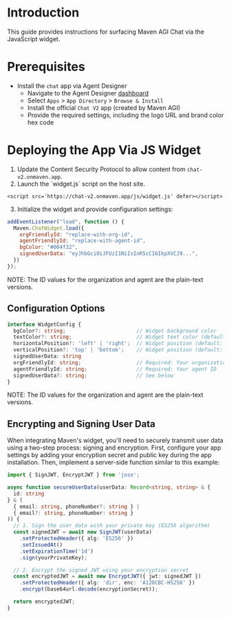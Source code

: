# Introduction

This guide provides instructions for surfacing Maven AGI Chat via the JavaScript widget.

# Prerequisites

* Install the `chat` app via Agent Designer  
  * Navigate to the Agent Designer [dashboard](https://app.mavenagi.com/dashboard)  
  * Select `Apps` \> `App Directory` \> `Browse & Install`  
  * Install the official `Chat V2` app (created by Maven AGI)  
  * Provide the required settings, including the logo URL and brand color hex code  

# Deploying the App Via JS Widget

1. Update the Content Security Protocol to allow content from `chat-v2.onmaven.app`.  
2. Launch the \`widget.js\` script on the host site.

```
<script src='https://chat-v2.onmaven.app/js/widget.js' defer></script>
```

3. Initialize the widget and provide configuration settings:

```javascript
addEventListener("load", function () {
  Maven.ChatWidget.load({
    orgFriendlyId: "replace-with-org-id",
    agentFriendlyId: "replace-with-agent-id",
    bgColor: "#004f32",
    signedUserData: "eyJhbGciOiJFUzI1NiIsInR5cCI6IkpXVCJ9...",
  })
});
```

NOTE: The ID values for the organization and agent are the plain-text versions.

## Configuration Options

```typescript
interface WidgetConfig {
  bgColor?: string;                       // Widget background color
  textColor?: string;                     // Widget text color (default: 'white')
  horizontalPosition?: 'left' | 'right';  // Widget position (default: 'right')
  verticalPosition?: 'top' | 'bottom';    // Widget position (default: 'bottom')
  signedUserData: string
  orgFriendlyId: string;                  // Required: Your organization ID
  agentFriendlyId: string;                // Required: Your agent ID
  signedUserData?: string;                // See below
}
```

NOTE: The ID values for the organization and agent are the plain-text versions.

## Encrypting and Signing User Data

When integrating Maven's widget, you'll need to securely transmit user data using a two-step process: signing and encryption. First, configure your app settings by adding your encryption secret and public key during the app installation. Then, implement a server-side function similar to this example:

```typescript
import { SignJWT, EncryptJWT } from 'jose';

async function secureUserData(userData: Record<string, string> & { 
  id: string 
} & (
  { email: string, phoneNumber?: string } | 
  { email?: string, phoneNumber: string }
)) {
  // 1. Sign the user data with your private key (ES256 algorithm)
  const signedJWT = await new SignJWT(userData)
    .setProtectedHeader({ alg: 'ES256' })
    .setIssuedAt()
    .setExpirationTime('1d')
    .sign(yourPrivateKey);

  // 2. Encrypt the signed JWT using your encryption secret
  const encryptedJWT = await new EncryptJWT({ jwt: signedJWT })
    .setProtectedHeader({ alg: 'dir', enc: 'A128CBC-HS256' })
    .encrypt(base64url.decode(encryptionSecret));

  return encryptedJWT;
}
```